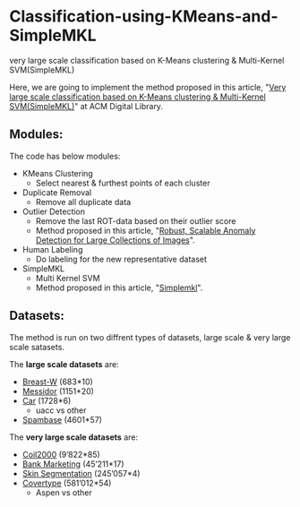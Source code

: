 # Classification-using-KMeans-and-SimpleMKL
very large scale classification based on K-Means clustering &amp; Multi-Kernel SVM(SimpleMKL)

Here, we are going to implement the method proposed in this article, "[Very large scale classification based on K-Means clustering &amp; Multi-Kernel SVM(SimpleMKL)](https://dl.acm.org/doi/abs/10.1007/s00500-018-3041-0)" at ACM Digital Library.

## Modules:

The code has below modules:
- KMeans Clustering
  - Select nearest & furthest points of each cluster
- Duplicate Removal
  - Remove all duplicate data
- Outlier Detection
  - Remove the last ROT-data based on their outlier score
  - Method proposed in this article, "[Robust, Scalable Anomaly Detection for Large Collections of Images](https://ieeexplore.ieee.org/document/6693467)".
- Human Labeling
  - Do labeling for the new representative dataset
- SimpleMKL
  - Multi Kernel SVM
  - Method proposed in this article, "[Simplemkl](https://www.researchgate.net/publication/29623253_Simplemkl)".

## Datasets:

The method is run on two diffrent types of datasets, large scale & very large scale satasets.

The **large scale datasets** are:
* [Breast-W](https://archive.ics.uci.edu/ml/datasets/breast+cancer+wisconsin+(original)) (683*10)
* [Messidor](https://archive.ics.uci.edu/ml/datasets/Diabetic+Retinopathy+Debrecen+Data+Set) (1151*20)
* [Car](https://archive.ics.uci.edu/ml/datasets/car+evaluation) (1728*6)
    - uacc vs other
* [Spambase](https://archive.ics.uci.edu/ml/datasets/spambase) (4601*57)

The **very large scale datasets** are:
* [Coil2000](https://archive.ics.uci.edu/ml/datasets/Insurance+Company+Benchmark+(COIL+2000)) (9’822*85)
* [Bank Marketing](https://archive.ics.uci.edu/ml/datasets/bank+marketing) (45’211*17)
* [Skin Segmentation](https://archive.ics.uci.edu/ml/datasets/skin+segmentation#) (245’057*4)
* [Covertype](https://archive.ics.uci.edu/ml/datasets/covertype) (581’012*54)
    - Aspen vs other

